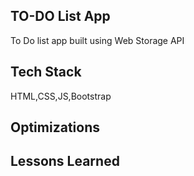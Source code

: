 ## TO-DO List App
To Do list app built using Web Storage API
## Tech Stack
HTML,CSS,JS,Bootstrap
## Optimizations

## Lessons Learned